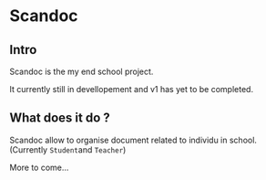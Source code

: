 # Scandoc

## Intro
Scandoc is the my end school project. 

It currently still in devellopement and v1 has yet to be completed.

## What does it do ?

Scandoc allow to organise document related to individu in school. (Currently `Student`and `Teacher`)

More to come... 
